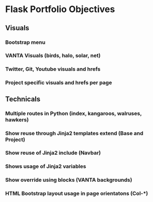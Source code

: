 # Flask Portfolio Objectives
## Visuals
### Bootstrap menu 
### VANTA Visuals (birds, halo, solar, net)
### Twitter, Git, Youtube visuals and hrefs
### Project specific visuals and hrefs per page
## Technicals
### Multiple routes in Python (index, kangaroos, walruses, hawkers)
### Show reuse through Jinja2 templates extend (Base and Project)
### Show reuse of Jinja2 include (Navbar)
### Shows usage of Jinja2 variables 
### Show override using blocks (VANTA backgrounds)
### HTML Bootstrap layout usage in page orientatons (Col-*)